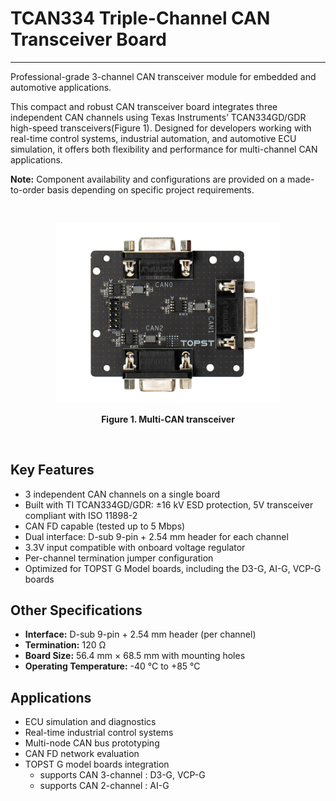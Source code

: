 # TCAN334 Triple-Channel CAN Transceiver Board
---- 

Professional-grade 3-channel CAN transceiver module for embedded and automotive applications.

This compact and robust CAN transceiver board integrates three independent CAN channels using Texas Instruments’ TCAN334GD/GDR high-speed transceivers(Figure 1). Designed for developers working with real-time control systems, industrial automation, and automotive ECU simulation, it offers both flexibility and performance for multi-channel CAN applications.

**Note:** Component availability and configurations are provided on a made-to-order basis depending on specific project requirements.

<br/><p align="center"><img src="https://raw.githubusercontent.com/topst-development/Documentation/refs/heads/main/Assets/accessories/CAN_transceiver_resize.png" width="360"></p>
<p align="center"><strong>Figure 1. Multi-CAN transceiver</strong></p><br/>


## Key Features

- 3 independent CAN channels on a single board
- Built with TI TCAN334GD/GDR: ±16 kV ESD protection, 5V transceiver compliant with ISO 11898-2
- CAN FD capable (tested up to 5 Mbps)
- Dual interface: D-sub 9-pin + 2.54 mm header for each channel
- 3.3V input compatible with onboard voltage regulator
- Per-channel termination jumper configuration
- Optimized for TOPST G Model boards, including the D3-G, AI-G, VCP-G boards


## Other Specifications

- **Interface:** D-sub 9-pin + 2.54 mm header (per channel)
- **Termination:** 120 Ω
- **Board Size:** 56.4 mm × 68.5 mm with mounting holes
- **Operating Temperature:** -40 °C to +85 °C


## Applications

- ECU simulation and diagnostics
- Real-time industrial control systems
- Multi-node CAN bus prototyping
- CAN FD network evaluation
- TOPST G model boards integration 
  - supports CAN 3-channel : D3-G, VCP-G
  - supports CAN 2-channel : AI-G
